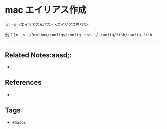 # mac エイリアス作成
`ln -s <エイリアス元パス> <エイリアス先パス>`

例：`ln -s ~/Dropbox/configs/config.fish ~/.config/fish/config.fish`

---
## Related Notes:aasd;:
- 

## References
- 

## Tags
- `#macos` 